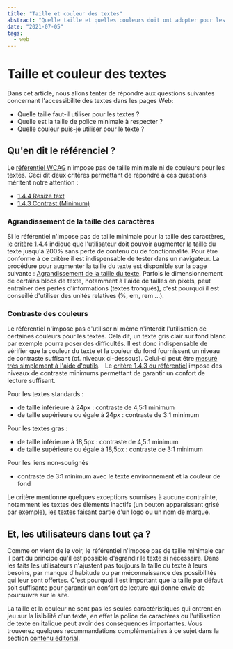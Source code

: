 ```yaml
---
title: "Taille et couleur des textes"
abstract: "Quelle taille et quelles couleurs doit ont adopter pour les textes ?"
date: "2021-07-05"
tags:
  - web
---
```


# Taille et couleur des textes

Dans cet article, nous allons tenter de répondre aux questions suivantes concernant l'accessibilité des textes dans les pages Web:
- Quelle taille faut-il utiliser pour les textes ?
- Quelle est la taille de police minimale à respecter ?
- Quelle couleur puis-je utiliser pour le texte ?

## Qu'en dit le référenciel ?

Le [référentiel WCAG](https://www.w3.org/WAI/standards-guidelines/wcag/) n'impose pas de taille minimale ni de couleurs pour les textes. Ceci dit deux critères permettant de répondre à ces questions méritent notre attention : 
- <a href="https://www.w3.org/TR/WCAG21/#resize-text" lang="en">1.4.4 Resize text</a>
- <a href="https://www.w3.org/TR/WCAG21/#contrast-minimum" lang="en">1.4.3 Contrast (Minimum)</a>

### Agrandissement de la taille des caractères

Si le référentiel n'impose pas de taille minimale pour la taille des caractères, [le critère 1.4.4](https://www.w3.org/TR/WCAG21/#resize-text) indique que l'utilisateur doit pouvoir augmenter la taille du texte jusqu'à 200% sans perte de contenu ou de fonctionnalité. Pour être conforme à ce critère il est indispensable de tester dans un navigateur. La procédure pour augmenter la taille du texte est disponible sur la page suivante : [Agrandissement de la taille du texte](/fr/web/outils/methodes-et-outils-de-test/agrandissement-texte/).
Parfois le dimensionnement de certains blocs de texte, notamment à l'aide de tailles en pixels, peut entraîner des pertes d'informations (textes tronqués), c'est pourquoi il est conseillé d'utiliser des unités relatives (%, em, rem ...).

### Contraste des couleurs

Le référentiel n'impose pas d'utiliser ni même n'interdit l'utilisation de certaines couleurs pour les textes. Cela dit, un texte gris clair sur fond blanc par exemple pourra poser des difficultés. Il est donc indispensable de vérifier que la couleur du texte et la couleur du fond fournissent un niveau de contraste suffisant (cf. niveaux ci-dessous). Celui-ci peut être <a href="/fr/web/outils/methodes-et-outils-de-test/mesurer-contraste-couleurs/">mesuré très simplement à l'aide d'outils</a>.
&nbsp;
Le [critère 1.4.3 du référentiel](https://www.w3.org/TR/WCAG21/#contrast-minimum) impose des niveaux de contraste minimums permettant de garantir un confort de lecture suffisant. 

Pour les textes standards : 
- de taille inférieure à 24px : contraste de 4,5:1 minimum
- de taille supérieure ou égale à 24px : contraste de 3:1 minimum

Pour les textes gras :
- de taille inférieure à 18,5px : contraste de 4,5:1 minimum
- de taille supérieure ou égale à 18,5px : contraste de 3:1 minimum

Pour les liens non-soulignés
- contraste de 3:1 minimum avec le texte environnement et la couleur de fond

Le critère mentionne quelques exceptions soumises à aucune contrainte, notamment les textes des éléments inactifs (un bouton apparaissant grisé par exemple), les textes faisant partie d'un logo ou un nom de marque.

## Et, les utilisateurs dans tout ça ?

Comme on vient de le voir, le référentiel n'impose pas de taille minimale car il part du principe qu'il est possible d'agrandir le texte si nécessaire. Dans les faits les utilisateurs n'ajustent pas toujours la taille du texte à leurs besoins, par manque d'habitude ou par méconnaissance des possibilités qui leur sont offertes. C'est pourquoi il est important que la taille par défaut soit suffisante pour garantir un confort de lecture qui donne envie de poursuivre sur le site. 

La taille et la couleur ne sont pas les seules caractéristiques qui entrent en jeu sur la lisibilité d'un texte, en effet la police de caractères ou l'utilisation de texte en italique peut avoir des conséquences importantes. Vous trouverez quelques recommandations complémentaires à ce sujet dans la section [contenu éditorial](https://a11y-guidelines.orange.com/fr/contenu-editorial/).
